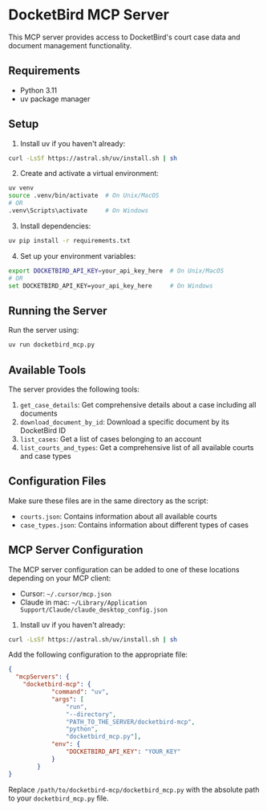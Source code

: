 # DocketBird MCP Server

This MCP server provides access to DocketBird's court case data and document management functionality.

## Requirements

- Python 3.11
- uv package manager

## Setup

1. Install uv if you haven't already:
```bash
curl -LsSf https://astral.sh/uv/install.sh | sh
```

2. Create and activate a virtual environment:
```bash
uv venv
source .venv/bin/activate  # On Unix/MacOS
# OR
.venv\Scripts\activate     # On Windows
```

3. Install dependencies:
```bash
uv pip install -r requirements.txt
```

4. Set up your environment variables:
```bash
export DOCKETBIRD_API_KEY=your_api_key_here  # On Unix/MacOS
# OR
set DOCKETBIRD_API_KEY=your_api_key_here     # On Windows
```

## Running the Server

Run the server using:
```bash
uv run docketbird_mcp.py
```

## Available Tools

The server provides the following tools:

1. `get_case_details`: Get comprehensive details about a case including all documents
2. `download_document_by_id`: Download a specific document by its DocketBird ID
3. `list_cases`: Get a list of cases belonging to an account
4. `list_courts_and_types`: Get a comprehensive list of all available courts and case types

## Configuration Files

Make sure these files are in the same directory as the script:
- `courts.json`: Contains information about all available courts
- `case_types.json`: Contains information about different types of cases 

## MCP Server Configuration

The MCP server configuration can be added to one of these locations depending on your MCP client:

- Cursor: `~/.cursor/mcp.json`
- Claude in mac: `~/Library/Application Support/Claude/claude_desktop_config.json`

1. Install uv if you haven't already:
```bash
curl -LsSf https://astral.sh/uv/install.sh | sh
```

Add the following configuration to the appropriate file:

```json
{
  "mcpServers": {
    "docketbird-mcp": {
            "command": "uv",
            "args": [
                "run",
                "--directory",
                "PATH_TO_THE_SERVER/docketbird-mcp",
                "python",
                "docketbird_mcp.py"],
            "env": {
                "DOCKETBIRD_API_KEY": "YOUR_KEY"
            }
        }
}
```

Replace `/path/to/docketbird-mcp/docketbird_mcp.py` with the absolute path to your `docketbird_mcp.py` file.

